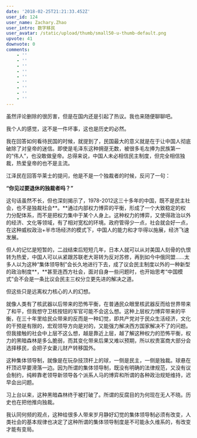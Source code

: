 ```yaml
---
date: '2018-02-25T21:21:33.452Z'
user_id: 124
user_name: Zachary.Zhao
user_intro: 数字移民
user_avatar: /static/upload/thumb/small50-u-thumb-default.png
upvote: 41
downvote: 0
comments:
    - ''
    - ''
    - ''
    - ''
    - ''
    - ''
    - ''
    - ''
    - ''
---
```


虽然评论删除的很厉害，但是在国内还是引起了热议。我也来随便聊聊吧。

  

我个人的感觉，这不是一件坏事，这也是历史的必然。

  

我在回答如何看待民国的时候，就提到了，民国最大的意义就是在于让中国人彻底破除了对皇帝的迷信。即使是毛泽东这种拥趸无数，被很多毛左捧为民族第一的“伟人”，也没敢做皇帝。总得来说，中国人未必相信民主制度，但完全相信独裁，热爱皇帝的也不是主流。

  

江泽民在回答华莱士的提问，他是不是一个独裁者的时候，反问了一句：

  

**“你见过要退休的独裁者吗？”**

这句话虽然不长，但也深刻揭示了，1978-2012这三十多年的中国，既不是民主社会，也不是独裁社会**。**通过内部权力博弈的平衡，形成了一个大致稳定的权力分配体系，而不是把权力集中于某个人身上。这种权力的博弈，又使得政治以外的经济、文化等领域，有了相对宽松的环境。政府管得少一点，社会就会好一点，在这种威权政治+半市场经济的模式下，中国人的能力和才华得以施展，经济飞速发展。

但人的记忆是短暂的，二战结束后短短几年，日本人就可以从对美国人刻骨的仇恨转为热爱，中国人可以从紧跟苏联老大哥转为反对苏修，再到如今中俄同盟……太多人以为这种“集体领导制”会长久地进行下去，成了议会民主制度以外的一种新型的政治制度**，**甚至连西方社会，面对自身一些问题时，也开始思考“中国模式”会不会是一条比议会民主三权分立更先进的解决之道。

  

但这些只是远离权力核心的人的幻想。

  

就像人类有了核武器以后带来的恐怖平衡，在普通民众眼里核武器反而给世界带来了和平，但我想守卫核按钮的军官可能不会这么想。这种上层权力博弈带来的平衡，在三十年里给民众带来的反而是一种幻觉，即共产党对于民众生活经济，文化的干预是有限的，宏观领导方向是对的，又能强力解决西方国家解决不了的问题。但我接触的社会中上层不这么想，越是靠近上层，越了解这种权力的恐怖平衡，权力的黑暗森林是多么脆弱，而其变化带来后果又难以预期，所以权贵富商大部分会选择移民，会把子女妻儿财产转移国外。

  

这种集体领导制，就像是在玩杂技顶杆上的球，一侧是民主，一侧是独裁。球悬在杆顶迟早要滑落一边。因为所谓的集体领导制，既没有明确的法律规范，又没有议会制约，纯粹靠老领导新领导各个派系人马的博弈和所谓的各种政治规矩维持，迟早会出问题。

  

习上台以来，这种黑暗森林终于被打破了。所谓的反腐目的为何现在无人不晓。历史也在把他推向独裁。

  

我认同何频的观点，这种给很多人带来岁月静好幻觉的集体领导制必须有改变，人类社会的基本规律也决定了这种所谓的集体领导制度是不可能永久维系的，有改变才能有变局。
